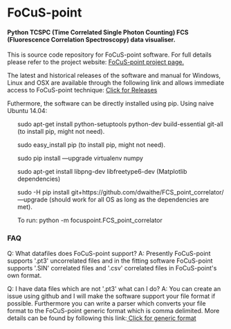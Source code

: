 
<html>
<head>
</head>
<body>
<H1>FoCuS-point</H1>

<H4>Python TCSPC (Time Correlated Single Photon Counting) FCS (Fluorescence Correlation Spectroscopy)  data visualiser. </H4>

<p>This is source code repository for FoCuS-point software. For full details please refer to the project website: <a href="http://dwaithe.github.io/FCS_point_correlator/">FoCuS-point project page.</a><p>

<p> The latest and historical releases of the software and manual for Windows, Linux and OSX are available through the following link and allows immediate access to FoCuS-point technique: <a href ="https://github.com/dwaithe/FCS_point_correlator/releases/">Click for Releases</a></p>
<p> Futhermore, the software can be directly installed using pip. Using naive Ubuntu 14.04:
<ol> sudo apt-get install python-setuptools python-dev build-essential git-all (to install pip, might not need).</ol>
<ol> sudo easy_install pip (to install pip, might not need).</ol>
<ol> sudo pip install —upgrade virtualenv numpy</ol>
<ol> sudo apt-get install libpng-dev libfreetype6-dev (Matplotlib dependencies)</ol>
<ol> sudo -H pip install git+https://github.com/dwaithe/FCS_point_correlator/ —upgrade (should work for all OS as long as the dependencies are met).</ol>
<ol> To run: python -m focuspoint.FCS_point_correlator</ol>



<h3>FAQ</h3>
<p>Q: What datafiles does FoCuS-point support? A: Presently FoCuS-point supports '.pt3' uncorrelated files and in the fitting software FoCuS-point supports '.SIN' correlated files and '.csv' correlated files in FoCuS-point's own format.
<p>Q: I have data files which are not '.pt3' what can I do?  A: You can create an issue using github and I will make the software support your file format if possible. Furthermore you can write a parser which converts your file format to the FoCuS-point generic format which is comma delimited. More details can be found by following this link:<a href ="http://sara.molbiol.ox.ac.uk/dwaithe/download_page.html#FoCuS-generic"> Click for generic format</a></p>

</body>
</html>